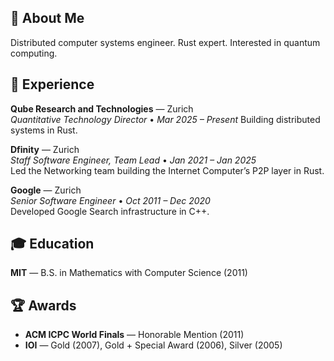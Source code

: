 ## 👋 About Me
Distributed computer systems engineer. Rust expert. Interested in quantum computing.

## 💼 Experience

**Qube Research and Technologies** — Zurich  
*Quantitative Technology Director* • *Mar 2025 – Present*
Building distributed systems in Rust.

**Dfinity** — Zurich  
*Staff Software Engineer, Team Lead* • *Jan 2021 – Jan 2025*  
Led the Networking team building the Internet Computer’s P2P layer in Rust.

**Google** — Zurich  
*Senior Software Engineer* • *Oct 2011 – Dec 2020*  
Developed Google Search infrastructure in C++.

## 🎓 Education

**MIT** — B.S. in Mathematics with Computer Science (2011)

## 🏆 Awards

- **ACM ICPC World Finals** — Honorable Mention (2011)  
- **IOI** — Gold (2007), Gold + Special Award (2006), Silver (2005)


